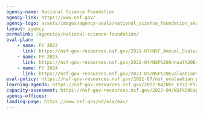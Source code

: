 ```yaml
---
agency-name: National Science Foundation
agency-link: https://www.nsf.gov/
agency-logo: assets/images/agency-seals/national_science_foundation_seal.png
layout: agency
permalink: /agencies/national-science-foundation/ 
eval-plan:
    - name: FY 2022
      link: https://nsf-gov-resources.nsf.gov/2021-07/NSF_Annual_Evaluation_Plan_FY22.pdf
    - name: FY 2023
      link: https://nsf-gov-resources.nsf.gov/2022-04/NSF%20Annual%20Evaluation%20Plan%20FY2023%20Final.pdf
    - name: FY 2024
      link: https://nsf-gov-resources.nsf.gov/2023-03/NSF%20Evaluation%20Plan%20FY%202024%20FINAL.pdf?VersionId=Iu6pR7KVwlGcNWiEUFlTbHyHpVT_ZEKf
eval-policy: https://nsf-gov-resources.nsf.gov/2021-07/nsf_evaluation_policy_september_2020_0.pdf
learning-agenda: https://nsf-gov-resources.nsf.gov/2022-04/NSF_FY22-FY26%20Learning%20Agenda%20Final.pdf
capacity-assesment: https://nsf-gov-resources.nsf.gov/2022-04/NSF%20Capacity%20Assessment%20Report%20Final%20March%202022.pdf
agency-offices:
landing-page: https://www.nsf.gov/od/oia/eac/
---
```

